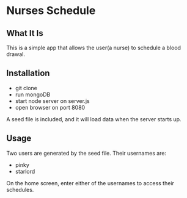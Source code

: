 # Nurses Schedule

## What It Is
This is a simple app that allows the user(a nurse) to schedule a blood drawal.

## Installation
- git clone
- run mongoDB
- start node server on server.js
- open browser on port 8080

A seed file is included, and it will load data when the server starts up.

## Usage
Two users are generated by the seed file.  Their usernames are:
- pinky
- starlord

On the home screen, enter either of the usernames to access their schedules.